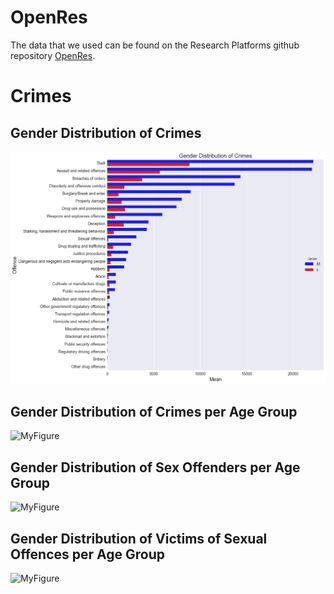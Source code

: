 # OpenRes

The data that we used can be found on the Research Platforms github repository [OpenRes](https://github.com/Vin-n/OpenRes/tree/master/Event%20Data/Victorian_Crime_Statistics). 


# Crimes

## Gender Distribution of Crimes

![MyFigure](output_10_1.png)

## Gender Distribution of Crimes per Age Group

![MyFigure](output_34_1.png)

## Gender Distribution of Sex Offenders per Age Group

![MyFigure](output_49_1.png)

## Gender Distribution of Victims of Sexual Offences per Age Group

![MyFigure](output_65_1.png)
